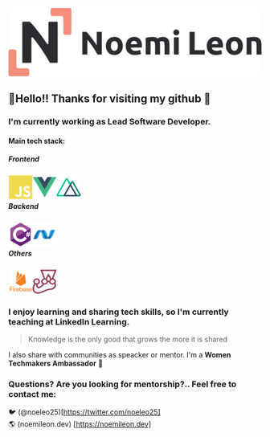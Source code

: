 ![Noemi Leon](https://github.com/noeleo25/my-web-resources/blob/master/logo-2020/full-color/SVG/horizontal-color.svg)

## :wave:Hello!!  Thanks for visiting my github :blue_heart:

### I'm currently working as Lead Software Developer.

#### Main tech stack: 
##### Frontend
<img src="https://github.com/devicons/devicon/blob/master/icons/javascript/javascript-plain.svg" align="left" height="48" width="48" alt="JavaScript" >
<img src="https://github.com/devicons/devicon/blob/master/icons/vuejs/vuejs-original.svg" align="left" height="48" width="48" alt="Vue.js" >
<img src="https://github.com/devicons/devicon/blob/master/icons/nuxtjs/nuxtjs-original.svg" align="left" height="48" width="48" alt="Nuxt" >
<br><br>

##### Backend
<img src="https://github.com/devicons/devicon/blob/master/icons/csharp/csharp-original.svg" align="left" height="48" width="48" alt="Csharp" >
<img src="https://github.com/devicons/devicon/blob/master/icons/dot-net/dot-net-original.svg" align="left" height="48" width="48" alt=".NET" >
<br><br>

##### Others
<img src="https://github.com/devicons/devicon/blob/master/icons/firebase/firebase-plain-wordmark.svg" align="left" height="48" width="48" alt="firebase" >
<img src="https://github.com/devicons/devicon/blob/master/icons/jest/jest-plain.svg" align="left" height="48" width="48" alt="Jest" >
<br><br><br>


### I enjoy learning and sharing tech skills, so I'm currently teaching at LinkedIn Learning.

> Knowledge is the only good that grows the more it is shared

I also share with communities as speacker or mentor. I'm a **Women Techmakers Ambassador** :purple_heart:

### Questions? Are you looking for mentorship?.. Feel free to contact me:
:bird: (@noeleo25)[https://twitter.com/noeleo25] <br>
:earth_americas: (noemileon.dev) [https://noemileon.dev]
